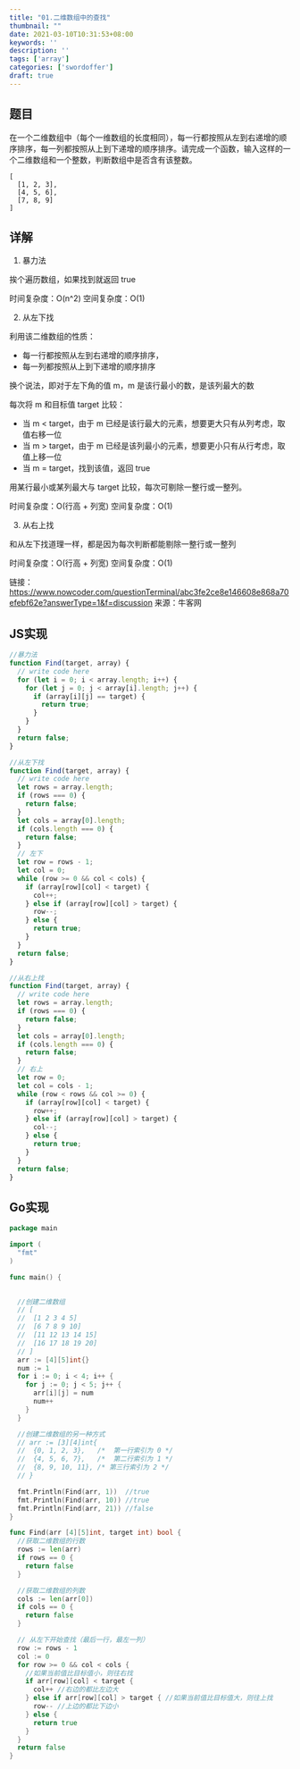 ```yaml
---
title: "01.二维数组中的查找"
thumbnail: ""
date: 2021-03-10T10:31:53+08:00
keywords: ''
description: ''
tags: ['array']
categories: ['swordoffer']
draft: true
---
```


## 题目

在一个二维数组中（每个一维数组的长度相同），每一行都按照从左到右递增的顺序排序，每一列都按照从上到下递增的顺序排序。请完成一个函数，输入这样的一个二维数组和一个整数，判断数组中是否含有该整数。

```
[ 
  [1, 2, 3], 
  [4, 5, 6],
  [7, 8, 9]
]
```

## 详解

1. 暴力法

挨个遍历数组，如果找到就返回 true

时间复杂度：O(n^2)
空间复杂度：O(1)

2. 从左下找

利用该二维数组的性质：
- 每一行都按照从左到右递增的顺序排序，
- 每一列都按照从上到下递增的顺序排序

换个说法，即对于左下角的值 m，m 是该行最小的数，是该列最大的数

每次将 m 和目标值 target 比较：
- 当 m < target，由于 m 已经是该行最大的元素，想要更大只有从列考虑，取值右移一位
- 当 m > target，由于 m 已经是该列最小的元素，想要更小只有从行考虑，取值上移一位
- 当 m = target，找到该值，返回 true

用某行最小或某列最大与 target 比较，每次可剔除一整行或一整列。

时间复杂度：O(行高 + 列宽)
空间复杂度：O(1)

3. 从右上找

和从左下找道理一样，都是因为每次判断都能剔除一整行或一整列

时间复杂度：O(行高 + 列宽)
空间复杂度：O(1)

链接：https://www.nowcoder.com/questionTerminal/abc3fe2ce8e146608e868a70efebf62e?answerType=1&f=discussion
来源：牛客网

## JS实现

```javascript
//暴力法
function Find(target, array) {
  // write code here
  for (let i = 0; i < array.length; i++) {
    for (let j = 0; j < array[i].length; j++) {
      if (array[i][j] == target) {
        return true;
      }
    }
  }
  return false;
}

//从左下找
function Find(target, array) {
  // write code here
  let rows = array.length;
  if (rows === 0) {
    return false;
  }
  let cols = array[0].length;
  if (cols.length === 0) {
    return false;
  }
  // 左下
  let row = rows - 1;
  let col = 0;
  while (row >= 0 && col < cols) {
    if (array[row][col] < target) {
      col++;
    } else if (array[row][col] > target) {
      row--;
    } else {
      return true;
    }
  }
  return false;
}

//从右上找
function Find(target, array) {
  // write code here
  let rows = array.length;
  if (rows === 0) {
    return false;
  }
  let cols = array[0].length;
  if (cols.length === 0) {
    return false;
  }
  // 右上
  let row = 0;
  let col = cols - 1;
  while (row < rows && col >= 0) {
    if (array[row][col] < target) {
      row++;
    } else if (array[row][col] > target) {
      col--;
    } else {
      return true;
    }
  }
  return false;
}
```

## Go实现

```go
package main

import (
  "fmt"
)

func main() {
  

  //创建二维数组
  // [
  //  [1 2 3 4 5]
  //  [6 7 8 9 10]
  //  [11 12 13 14 15]
  //  [16 17 18 19 20]
  // ]
  arr := [4][5]int{}
  num := 1
  for i := 0; i < 4; i++ {
    for j := 0; j < 5; j++ {
      arr[i][j] = num
      num++
    }
  }

  //创建二维数组的另一种方式
  // arr := [3][4]int{
  //  {0, 1, 2, 3},   /*  第一行索引为 0 */
  //  {4, 5, 6, 7},   /*  第二行索引为 1 */
  //  {8, 9, 10, 11}, /* 第三行索引为 2 */
  // }

  fmt.Println(Find(arr, 1))  //true
  fmt.Println(Find(arr, 10)) //true
  fmt.Println(Find(arr, 21)) //false
}

func Find(arr [4][5]int, target int) bool {
  //获取二维数组的行数
  rows := len(arr)
  if rows == 0 {
    return false
  }

  //获取二维数组的列数
  cols := len(arr[0])
  if cols == 0 {
    return false
  }

  // 从左下开始查找（最后一行，最左一列）
  row := rows - 1
  col := 0
  for row >= 0 && col < cols {
    //如果当前值比目标值小，则往右找
    if arr[row][col] < target {
      col++ //右边的都比左边大
    } else if arr[row][col] > target { //如果当前值比目标值大，则往上找
      row-- //上边的都比下边小
    } else {
      return true
    }
  }
  return false
}
```

